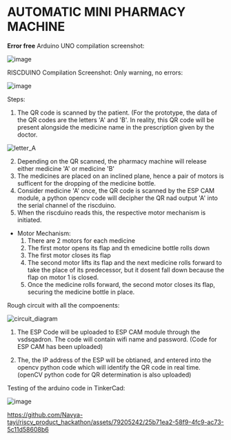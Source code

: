 # AUTOMATIC MINI PHARMACY MACHINE

**Error free** Arduino UNO compilation screenshot: 

![image](https://github.com/Navya-tayi/riscv_product_hackathon/assets/79205242/7a552af4-4be7-4346-b119-17afbd755c1f.png)



RISCDUINO Compilation Screenshot:
Only warning, no errors:


![image](https://github.com/Navya-tayi/riscv_product_hackathon/assets/79205242/7124b562-beda-47db-82b9-99a68389e0ba.png)


Steps:
1. The QR code is scanned by the patient. (For the prototype, the data of the QR codes are the letters 'A' and 'B'. In reality, this QR code will be present alongside the medicine name in the prescription given by the doctor.
   
![letter_A](https://github.com/Navya-tayi/riscv_product_hackathon/assets/79205242/3ea69fcd-174a-489d-9cc3-0fe64abc5ec0.png)

2. Depending on the QR scanned, the pharmacy machine will release either medicine 'A' or medicine 'B'
3. The medicines are placed on an inclined plane, hence a pair of motors is sufficent for the dropping of the medicine bottle.
4. Consider medicine 'A' once, the QR code is scanned by the ESP CAM module, a python opencv code will decipher the QR nad output 'A' into the serial channel of the riscduino.
5. When the riscduino reads this, the respective motor mechanism is initiated.

* Motor Mechanism:
  1. There are 2 motors for each medicine
  2. The first motor opens its flap and th emedicine bottle rolls down
  3. The first motor closes its flap
  4. The second motor lifts its flap and the next medicine rolls forward to take the place of its predecessor, but it dosent fall down because the flap on motor 1 is closed.
  5. Once the medicine rolls forward, the second motor closes its flap, securing the medicine bottle in place.


Rough circuit with all the compoenents:

![circuit_diagram](https://github.com/Navya-tayi/riscv_product_hackathon/assets/79205242/032e8d44-c7a2-492f-bc1f-ef253dedcb5c.png)

1. The ESP Code will be uploaded to ESP CAM module through the vsdsqadron. The code will contain wifi name and password. (Code for ESP CAM has been uploaded)

2. The, the IP address of the ESP will be obtianed, and entered into the opencv python code which will identify the QR code in real time. (openCV python code for QR determination is also uploaded)

Testing of the arduino code in TinkerCad:

![image](https://github.com/Navya-tayi/riscv_product_hackathon/assets/79205242/ffd8e579-5239-4ecb-a1b6-ad9d8b07d948.png)


https://github.com/Navya-tayi/riscv_product_hackathon/assets/79205242/25b71ea2-58f9-4fc9-ac73-5c11d58608b6


